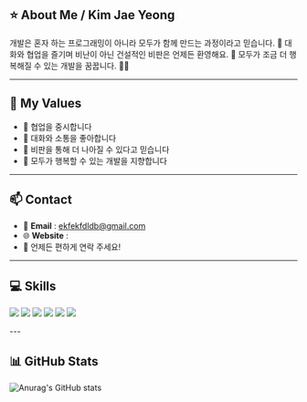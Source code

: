 ## ⭐ About Me / Kim Jae Yeong
개발은 혼자 하는 프로그래밍이 아니라 모두가 함께 만드는 과정이라고 믿습니다. 🤝 대화와 협업을 즐기며 비난이 아닌 건설적인 비판은 언제든 환영해요. 💬 모두가 조금 더 행복해질 수 있는 개발을 꿈꿉니다. 🌈✨

---

## 🌱 My Values
- 🤝 협업을 중시합니다
- 💬 대화와 소통을 좋아합니다
- 🧭 비판을 통해 더 나아질 수 있다고 믿습니다
- 🌈 모두가 행복할 수 있는 개발을 지향합니다

---

## 📫 Contact
- 📧 **Email** : ekfekfdldb@gmail.com
- 🌐 **Website** : 
- 🤝 언제든 편하게 연락 주세요!

---

## 💻 Skills
<p align="left">
  <img src="https://img.shields.io/badge/JavaScript-F7DF1E?style=for-the-badge&logo=javascript&logoColor=black">
  <img src="https://img.shields.io/badge/Java-007396?style=for-the-badge&logo=Java&logoColor=white">
  <img src="https://img.shields.io/badge/Express-000000?style=for-the-badge&logo=express&logoColor=white">
  <img src="https://img.shields.io/badge/NestJS-E0234E?style=for-the-badge&logo=nestjs&logoColor=white">
  <img src="https://img.shields.io/badge/MySQL-4479A1?style=for-the-badge&logo=mysql&logoColor=white">
  <img src="https://img.shields.io/badge/AWS-232F3E?style=for-the-badge&logo=amazonaws&logoColor=white">
</p>
---

## 📊 GitHub Stats
![Anurag's GitHub stats](https://github-readme-stats.vercel.app/api?username=ekfekfdldb&show_icons=true&theme=default)


